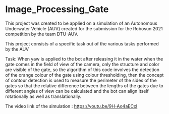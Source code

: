 # Image_Processing_Gate

This project was created to be applied on a simulation of an Autonomous Underwater Vehicle (AUV) created for the submission for the Robosun 2021 competition by the team DTU-AUV.

This project consists of a specific task out of the various tasks performed by the AUV

Task: When yaw is applied to the bot after releasing it in the water when the gate comes in the field of view of the camera, only the structure and color are visible of the gate, so the algorithm of this code involves the detection of the orange colour of the gate using colour thresholding, then the concept of contour detection is used to measure the perimeter of the sides of the gates so that the relative difference between the lengths of the gates due to different angles of view can be calculated and the bot can align itself rotationally as well as translationally.

The video link of the simulation : https://youtu.be/9H-Ao4aECxI
